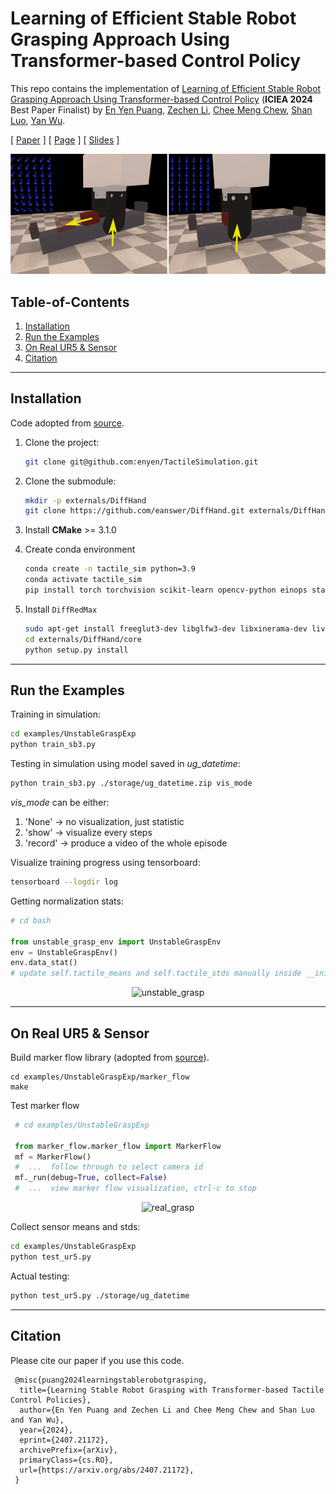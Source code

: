 # Learning of Efficient Stable Robot Grasping Approach Using Transformer-based Control Policy

This repo contains the implementation of [Learning of Efficient Stable Robot Grasping Approach Using Transformer-based Control Policy]() (**ICIEA 2024** Best Paper Finalist) by 
[En Yen Puang](https://scholar.google.com/citations?user=jePmCqAAAAAJ), 
[Zechen Li](),
[Chee Meng Chew](https://scholar.google.com/citations?hl=en&user=woLCMSYAAAAJ),
[Shan Luo](https://scholar.google.com/citations?hl=en&user=ArnkrbwAAAAJ),
[Yan Wu](https://scholar.google.com/citations?hl=en&user=Pn1ZxxwAAAAJ).

[ [Paper](https://arxiv.org/abs/2407.21172) ] [ [Page](https://stable-tactile-grasp.github.io/) ] [ [Slides]() ] 

<p align="center">
    <img src="examples/UnstableGraspExp/experiment/intro.png" alt="intro" width="700" /></p>

## Table-of-Contents

1. [Installation](#Installation)
2. [Run the Examples](#Run-the-Examples)
3. [On Real UR5 & Sensor](#On-Real-UR5-&-Sensor)
4. [Citation](#Citation)

---

## Installation

Code adopted from [source](https://github.com/eanswer/TactileSimulation).

1. Clone the project:
   ```bash
   git clone git@github.com:enyen/TactileSimulation.git
   ```
2. Clone the submodule:
   ```bash
   mkdir -p externals/DiffHand
   git clone https://github.com/eanswer/DiffHand.git externals/DiffHand
   ```

3. Install **CMake** >= 3.1.0

4. Create conda environment 

   ```bash
   conda create -n tactile_sim python=3.9
   conda activate tactile_sim
   pip install torch torchvision scikit-learn opencv-python einops stable_baselines3 tensorboard scipy pyyaml tqdm rich matplotlib pybind11 math3d=3.4.1 git+https://github.com/enyen/python-urx
   ```

5. Install `DiffRedMax`

   ```bash
   sudo apt-get install freeglut3-dev libglfw3-dev libxinerama-dev livxcursor-dev libxi-dev libxxf86vm-dev   
   cd externals/DiffHand/core
   python setup.py install
   ```

---

## Run the Examples

Training in simulation:
```bash
cd examples/UnstableGraspExp
python train_sb3.py
```

Testing in simulation using model saved in _ug_datetime_:
```bash
python train_sb3.py ./storage/ug_datetime.zip vis_mode
```
_vis_mode_ can be either: 
1. 'None' -> no visualization, just statistic
2. 'show' -> visualize every steps
3. 'record' -> produce a video of the whole episode

Visualize training progress using tensorboard:
```bash
tensorboard --logdir log
```

Getting normalization stats:
```python
# cd bash

from unstable_grasp_env import UnstableGraspEnv
env = UnstableGraspEnv()
env.data_stat()
# update self.tactile_means and self.tactile_stds manually inside __init__.
```

<p align="center">
    <img src="envs/assets/unstable_grasp/unstable_grasp.gif" alt="unstable_grasp" width="500" /></p>

---

## On Real UR5 & Sensor

Build marker flow library (adopted from [source](https://github.com/GelSight/tracking)).
```commandline
cd examples/UnstableGraspExp/marker_flow
make
```

Test marker flow 
```python
 # cd examples/UnstableGraspExp

 from marker_flow.marker_flow import MarkerFlow
 mf = MarkerFlow()
 #  ...  follow through to select camera id
 mf._run(debug=True, collect=False)
 #  ...  view marker flow visualization, ctrl-c to stop
```

<p align="center">
    <img src="examples/UnstableGraspExp/experiment/ug_real.gif" alt="real_grasp" width="500" /></p>

Collect sensor means and stds:
```bash
cd examples/UnstableGraspExp
python test_ur5.py
```

Actual testing:
```bash
python test_ur5.py ./storage/ug_datetime
```

---

## Citation

Please cite our paper if you use this code.

     @misc{puang2024learningstablerobotgrasping,
      title={Learning Stable Robot Grasping with Transformer-based Tactile Control Policies}, 
      author={En Yen Puang and Zechen Li and Chee Meng Chew and Shan Luo and Yan Wu},
      year={2024},
      eprint={2407.21172},
      archivePrefix={arXiv},
      primaryClass={cs.RO},
      url={https://arxiv.org/abs/2407.21172}, 
     }
